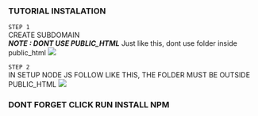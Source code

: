 ### TUTORIAL INSTALATION



``` STEP 1 ```</br>
CREATE SUBDOMAIN</br>
***NOTE : DONT USE PUBLIC_HTML***
Just like this, dont use folder inside public_html
<img src="IMG_20211210_233520.jpg" />

``` STEP 2 ```</br>
IN SETUP NODE JS FOLLOW LIKE THIS, THE FOLDER MUST BE OUTSIDE PUBLIC_HTML
<img src="IMG_20211210_220825.jpg" />

### DONT FORGET CLICK RUN INSTALL NPM

